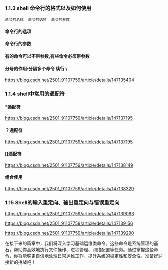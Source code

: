 ### 1.1.3 shell 命令行的格式以及如何使用

`命令的名称  命令的选项  命令的参数`

#### 命令行的选项

#### 命令行的参数

#### 有的命令可以不带参数,有些命令必须带参数

#### 分号的作用:分隔多个命令  续行 \

https://blog.csdn.net/2501_91107759/article/details/147135404



### 1.1.4 shell中常用的通配符

#### *通配符

https://blog.csdn.net/2501_91107759/article/details/147137195

#### ？通配符

https://blog.csdn.net/2501_91107759/article/details/147137195

#### []通配符

https://blog.csdn.net/2501_91107759/article/details/147138149

#### 组合使用

https://blog.csdn.net/2501_91107759/article/details/147138329

### 1.15 Shell的输入重定向、输出重定向与错误重定向



https://blog.csdn.net/2501_91107759/article/details/147139083

https://blog.csdn.net/2501_91107759/article/details/147139156

https://blog.csdn.net/2501_91107759/article/details/147139290



在接下来的篇章中，我们将深入学习基础运维类命令。这些命令是系统管理的基石，帮助你高效地执行文件操作、进程管理、网络配置等任务。通过掌握这些命令，你将能够更自信地处理日常运维工作，提升系统的稳定性和安全性。准备好迎接新的挑战吧！